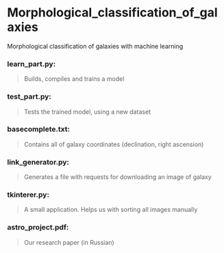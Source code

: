 # Morphological_classification_of_galaxies
Morphological classification of galaxies with machine learning

### learn_part.py:
> Builds, compiles and trains a model

### test_part.py: 
> Tests the trained model, using a new dataset

### basecomplete.txt: 
> Contains all of galaxy coordinates (declination, right ascension)

### link_generator.py: 
> Generates a file with requests for downloading an image of galaxy

### tkinterer.py: 
> A small application. Helps us with sorting all images manually

### astro_project.pdf: 
> Our research paper (in Russian)
